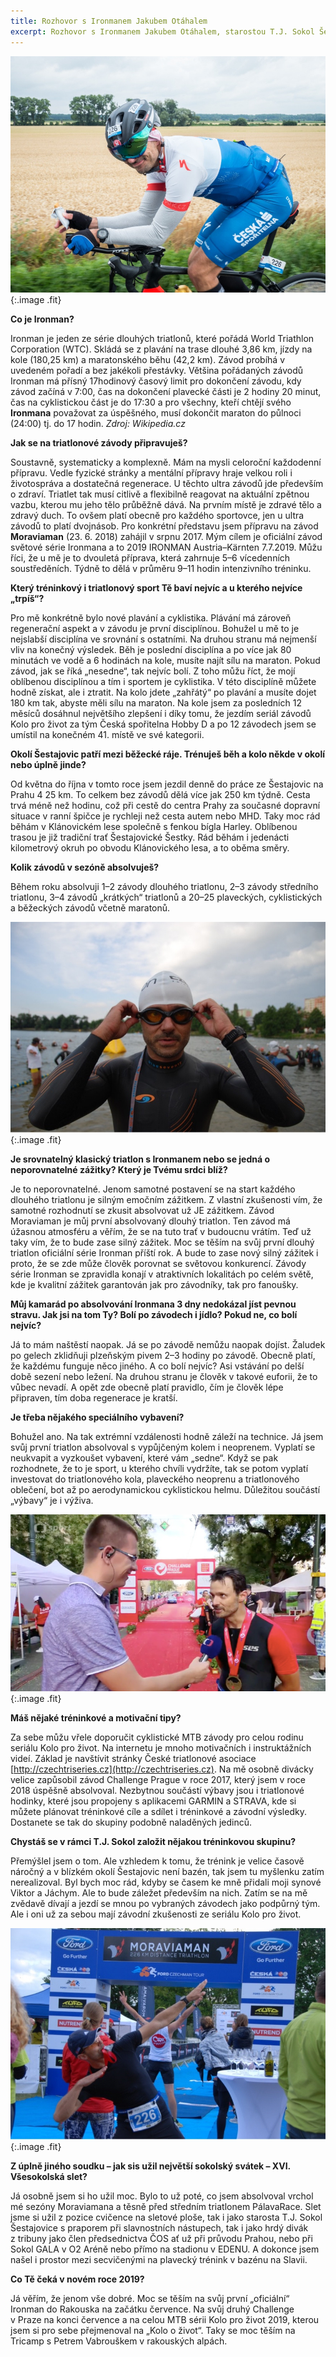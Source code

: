 ```yaml
---
title: Rozhovor s Ironmanem Jakubem Otáhalem
excerpt: Rozhovor s Ironmanem Jakubem Otáhalem, starostou T.J. Sokol Šestajovice.
---
```


![Rozhovor s Jakubem Otáhalem – 01](/images/2019-01-25-ironman-01.jpg){:.image .fit}

**Co je Ironman?**

Ironman je jeden ze série dlouhých triatlonů, které pořádá World Triathlon Corporation (WTC). Skládá se z plavání na trase dlouhé 3,86 km, jízdy na kole (180,25 km) a maratonského běhu (42,2 km). Závod probíhá v uvedeném pořadí a bez jakékoli přestávky. Většina pořádaných závodů Ironman má přísný 17hodinový časový limit pro dokončení závodu, kdy závod začíná v 7:00, čas na dokončení plavecké části je 2 hodiny 20 minut, čas na cyklistickou část je do 17:30 a pro všechny, kteří chtějí svého **Ironmana** považovat za úspěšného, musí dokončit maraton do půlnoci (24:00) tj. do 17 hodin. *Zdroj: Wikipedia.cz*

**Jak se na triatlonové závody připravuješ?**

Soustavně, systematicky a komplexně. Mám na mysli celoroční každodenní přípravu. Vedle fyzické stránky a mentální přípravy hraje velkou roli i životospráva a dostatečná regenerace. U těchto ultra závodů jde především o zdraví. Triatlet tak musí citlivě a flexibilně reagovat na aktuální zpětnou vazbu, kterou mu jeho tělo průběžně dává. Na prvním místě je zdravé tělo a zdravý duch. To ovšem platí obecně pro každého sportovce, jen u ultra závodů to platí dvojnásob.
Pro konkrétní představu jsem přípravu na závod **Moraviaman** (23. 6. 2018) zahájil v srpnu 2017. Mým cílem je oficiální závod světové série Ironmana a to 2019 IRONMAN Austria–Kärnten 7.7.2019. Můžu říci, že u mě je to dvouletá příprava, která zahrnuje 5–6 vícedenních soustředěních. Týdně to dělá v průměru 9–11 hodin intenzivního tréninku.

**Který tréninkový i triatlonový sport Tě baví nejvíc a u kterého nejvíce „trpíš“?**

Pro mě konkrétně bylo nové plavání a cyklistika. Plávání má zároveň regenerační aspekt a v závodu je první disciplínou. Bohužel u mě to je nejslabší disciplína ve srovnání s ostatními. Na druhou stranu má nejmenší vliv na konečný výsledek. Běh je poslední disciplína a po více jak 80 minutách ve vodě a 6 hodinách na kole, musíte najít sílu na maraton. Pokud závod, jak se říká „nesedne“, tak nejvíc bolí. Z toho můžu říct, že mojí oblíbenou disciplínou a tím i sportem je cyklistika. V této disciplíně můžete hodně získat, ale i ztratit. Na kolo jdete „zahřátý“ po plavání a musíte dojet 180 km tak, abyste měli sílu na maraton. Na kole jsem za posledních 12 měsíců dosáhnul největšího zlepšení i díky tomu, že jezdím seriál závodů Kolo pro život za tým Česká spořitelna Hobby D a po 12 závodech jsem se umístil na konečném 41. místě ve své kategorii.

**Okolí Šestajovic patří mezi běžecké ráje. Trénuješ běh a kolo někde v okolí nebo úplně jinde?**

Od května do října v tomto roce jsem jezdil denně do práce ze Šestajovic na Prahu 4 25 km. To celkem bez závodů dělá více jak 250 km týdně. Cesta trvá méně než hodinu, což při cestě do centra Prahy za současné dopravní situace v ranní špičce je rychleji než cesta autem nebo MHD. 
Taky moc rád běhám v Klánovickém lese společně s fenkou bígla Harley. Oblíbenou trasou je již tradiční trať Šestajovické Šestky. Rád běhám i jedenácti kilometrový okruh po obvodu Klánovického lesa, a to oběma směry.

**Kolik závodů v sezóně absolvuješ?**

Během roku absolvuji 1–2 závody dlouhého triatlonu, 2–3 závody středního triatlonu, 3–4 závodů „krátkých“ triatlonů a 20–25 plaveckých, cyklistických a běžeckých závodů včetně maratonů.

![Rozhovor s Jakubem Otáhalem – 02](/images/2019-01-25-ironman-02.jpg){:.image .fit}

**Je srovnatelný klasický triatlon s Ironmanem nebo se jedná o neporovnatelné zážitky? Který je Tvému srdci blíž?**

Je to neporovnatelné. Jenom samotné postavení se na start každého dlouhého triatlonu je silným emočním zážitkem. Z vlastní zkušenosti vím, že samotné rozhodnutí se zkusit absolvovat už JE zážitkem. Závod Moraviaman je můj první absolvovaný dlouhý triatlon. Ten závod má úžasnou atmosféru a věřím, že se na tuto trať v budoucnu vrátím. Teď už taky vím, že to bude zase silný zážitek. Moc se těším na svůj první dlouhý triatlon oficiální série Ironman příští rok. A bude to zase nový silný zážitek i proto, že se zde může člověk porovnat se světovou konkurencí. Závody série Ironman se zpravidla konají v atraktivních lokalitách po celém světě, kde je kvalitní zážitek garantován jak pro závodníky, tak pro fanoušky.

**Můj kamarád po absolvování Ironmana 3 dny nedokázal jíst pevnou stravu. Jak jsi na tom Ty? Bolí po závodech i jídlo? Pokud ne, co bolí nejvíc?**

Já to mám naštěstí naopak. Já se po závodě nemůžu naopak dojíst. Žaludek po gelech zklidňuji plzeňským pivem 2–3 hodiny po závodě. Obecně platí, že každému funguje něco jiného.
A co bolí nejvíc? Asi vstávání po delší době sezení nebo ležení. Na druhou stranu je člověk v takové euforii, že to vůbec nevadí. A opět zde obecně platí pravidlo, čím je člověk lépe připraven, tím doba regenerace je kratší.

**Je třeba nějakého speciálního vybavení?**

Bohužel ano. Na tak extrémní vzdálenosti hodně záleží na technice. Já jsem svůj první triatlon absolvoval s vypůjčeným kolem i neoprenem. Vyplatí se neukvapit a vyzkoušet vybavení, které vám „sedne“. Když se pak rozhodnete, že to je sport, u kterého chvíli vydržíte, tak se potom vyplatí investovat do triatlonového kola, plaveckého neoprenu a triatlonového oblečení, bot až po aerodynamickou cyklistickou helmu. Důležitou součástí „výbavy“ je i výživa.

![Rozhovor s Jakubem Otáhalem – 03](/images/2019-01-25-ironman-03.jpg){:.image .fit}

**Máš nějaké tréninkové a motivační tipy?**

Za sebe můžu vřele doporučit cyklistické MTB závody pro celou rodinu seriálu Kolo pro život. Na internetu je mnoho motivačních i instruktážních videí. Základ je navštívit stránky České triatlonové asociace [http://czechtriseries.cz](http://czechtriseries.cz). Na mě osobně divácky velice zapůsobil závod Challenge Prague v roce 2017, který jsem v roce 2018 úspěšně absolvoval. Nezbytnou součástí výbavy jsou i triatlonové hodinky, které jsou propojeny s aplikacemi GARMIN a STRAVA, kde si můžete plánovat tréninkové cíle a sdílet i tréninkové a závodní výsledky. Dostanete se tak do skupiny podobně naladěných jedinců.

**Chystáš se v rámci T.J. Sokol založit nějakou tréninkovou skupinu?**

Přemýšlel jsem o tom. Ale vzhledem k tomu, že trénink je velice časově náročný a v blízkém okolí Šestajovic není bazén, tak jsem tu myšlenku zatím nerealizoval. Byl bych moc rád, kdyby se časem ke mně přidali moji synové Viktor a Jáchym. Ale to bude záležet především na nich. Zatím se na mě zvědavě dívají a jezdí se mnou po vybraných závodech jako podpůrný tým. Ale i oni už za sebou mají závodní zkušenosti ze seriálu Kolo pro život.

![Rozhovor s Jakubem Otáhalem – 04](/images/2019-01-25-ironman-04.jpg){:.image .fit}

**Z úplně jiného soudku – jak sis užil největší sokolský svátek – XVI. Všesokolská slet?**

Já osobně jsem si ho užil moc. Bylo to už poté, co jsem absolvoval vrchol mé sezóny Moraviamana a těsně před středním triatlonem PálavaRace. Slet jsme si užil z pozice cvičence na sletové ploše, tak i jako starosta T.J. Sokol Šestajovice s praporem při slavnostních nástupech, tak i jako hrdý divák z tribuny jako člen předsednictva ČOS ať už při průvodu Prahou, nebo při Sokol GALA v O2 Aréně nebo přímo na stadionu v EDENU. A dokonce jsem našel i prostor mezi secvičenými na plavecký trénink v bazénu na Slavii.

**Co Tě čeká v novém roce 2019?**

Já věřím, že jenom vše dobré. Moc se těším na svůj první „oficiální“ Ironman do Rakouska na začátku července. Na svůj druhý Challenge v Praze na konci července a na celou MTB sérii Kolo pro život 2019, kterou jsem si pro sebe přejmenoval na „Kolo o život“. Taky se moc těším na Tricamp s Petrem Vabrouškem v rakouských alpách.
